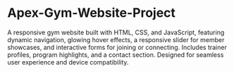 # Apex-Gym-Website-Project
A responsive gym website built with HTML, CSS, and JavaScript, featuring dynamic navigation, glowing hover effects, a responsive slider for member showcases, and interactive forms for joining or connecting. Includes trainer profiles, program highlights, and a contact section. Designed for seamless user experience and device compatibility.
